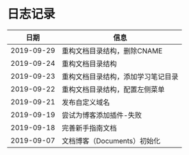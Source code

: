 # 日志记录

| 日期 | 信息 |
|:---: | --- |
| 2019-09-29 | 重构文档目录结构，删除CNAME |
| 2019-09-24 | 重构文档目录结构 |
| 2019-09-23 | 重构文档目录结构，添加学习笔记目录 |
| 2019-09-22 | 重构文档目录结构，配置左侧菜单 |
| 2019-09-21 | 发布自定义域名 |
| 2019-09-19 | 尝试为博客添加插件-失败 |
| 2019-09-18 | 完善新手指南文档 |
| 2019-09-07 | 文档博客（Documents）初始化 |